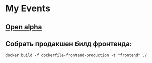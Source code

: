 # My Events

## [Open alpha](https://eventsgg.github.io/myevents/)

## Собрать продакшен билд фронтенда:
```
docker build -f dockerfile-frontend-production -t "frontend" ./
```
